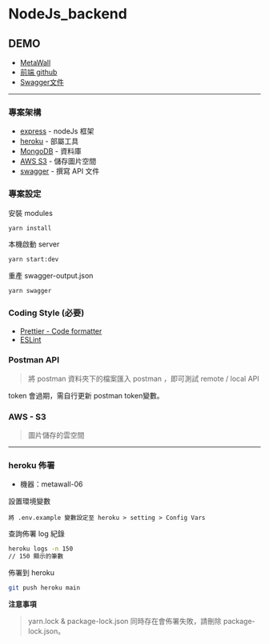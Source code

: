 # NodeJs_backend
## DEMO
- [MetaWall](https://tartartuna.github.io/metaWall-front-end/)
- [前端 github](https://github.com/TartarTuna/metaWall-front-end)
- [Swagger文件](https://metawall-06.herokuapp.com/api-doc)

---
### 專案架構
- [express](https://www.npmjs.com/package/express) - nodeJs 框架
- [heroku](https://www.heroku.com/) - 部屬工具
- [MongoDB](https://www.mongodb.com/) - 資料庫
- [AWS S3](https://aws.amazon.com/tw/free/) - 儲存圖片空間
- [swagger](https://www.npmjs.com/package/swagger-autogen#installation) - 撰寫 API 文件

### 專案設定


安裝 modules

```sh
yarn install
```

本機啟動 server
```sh
yarn start:dev
```

重產 swagger-output.json
```sh
yarn swagger
```

### Coding Style (必要)

- [Prettier - Code formatter](https://marketplace.visualstudio.com/items?itemName=esbenp.prettier-vscode)
- [ESLint](https://marketplace.visualstudio.com/items?itemName=dbaeumer.vscode-eslint)
 
 
 ### Postman API
 > 將 postman 資料夾下的檔案匯入 postman ，即可測試 remote / local API 
 
token 會過期，需自行更新 postman token變數。


### AWS - S3
> 圖片儲存的雲空間

---
### heroku 佈署

- 機器：metawall-06
  
設置環境變數
```
將 .env.example 變數設定至 heroku > setting > Config Vars 
```

查詢佈署 log 紀錄

```sh
heroku logs -n 150 
// 150 顯示的筆數
```

佈署到 heroku

```sh
git push heroku main
```

**注意事項**
> yarn.lock & package-lock.json 同時存在會佈署失敗，請刪除 package-lock.json。

